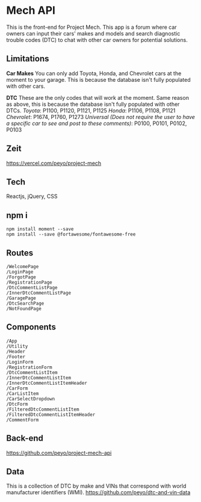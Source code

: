 # Mech API
This is the front-end for Project Mech. This app is a forum where car owners can input their cars' makes and models and search diagnostic trouble codes (DTC) to chat with other car owners for potential solutions.

## Limitations
**Car Makes**
You can only add Toyota, Honda, and Chevrolet cars at the moment to your garage. This is because the database isn't fully populated with other cars.

**DTC**
These are the only codes that will work at the moment. Same reason as above, this is because the database isn't fully populated with other DTCs.
*Toyota*: P1100, P1120, P1121, P1125
*Honda*: P1106, P1108, P1121
*Chevrolet*: P1674, P1760, P1273
*Universal (Does not require the user to have a specific car to see and post to these comments)*: P0100, P0101, P0102, P0103

## Zeit
https://vercel.com/peyo/project-mech

## Tech
Reactjs, jQuery, CSS

## npm i
```
npm install moment --save
npm install --save @fortawesome/fontawesome-free
```

## Routes

```
/WelcomePage
/LoginPage
/ForgotPage
/RegistrationPage
/DtcCommentListPage
/InnerDtcCommentListPage
/GaragePage
/DtcSearchPage
/NotFoundPage
```

## Components

```
/App
/Utility
/Header
/Footer
/LoginForm
/RegistrationForm
/DtcCommentListItem
/InnerDtcCommentListItem
/InnerDtcCommentListItemHeader
/CarForm
/CarListItem
/CarSelectDropdown
/DtcForm
/FilteredDtcCommentListItem
/FilteredDtcCommentListItemHeader
/CommentForm
```

## Back-end
https://github.com/peyo/project-mech-api

## Data
This is a collection of DTC by make and VINs that correspond with world manufacturer identifiers (WMI).
https://github.com/peyo/dtc-and-vin-data
